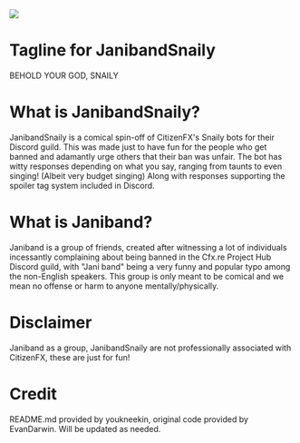 <img src="https://github.com/youkneekin/JanibandSnaily/blob/master/logologologo.png?raw=true"/>

# Tagline for JanibandSnaily

BEHOLD YOUR GOD, SNAILY

# What is JanibandSnaily?

JanibandSnaily is a comical spin-off of CitizenFX's Snaily bots for their Discord guild. This was made just to have fun
for the people who get banned and adamantly urge others that their ban was unfair. The bot has witty responses depending
on what you say, ranging from taunts to even singing! (Albeit very budget singing) Along with responses supporting the spoiler
tag system included in Discord.

# What is Janiband?

Janiband is a group of friends, created after witnessing a lot of individuals incessantly complaining about being banned 
in the Cfx.re Project Hub Discord guild, with "Jani band" being a very funny and popular typo among the non-English speakers.
This group is only meant to be comical and we mean no offense or harm to anyone mentally/physically.

# Disclaimer

Janiband as a group, JanibandSnaily are not professionally associated with CitizenFX, these are just for fun!

# Credit

README.md provided by youkneekin, original code provided by EvanDarwin. Will be updated as needed.
